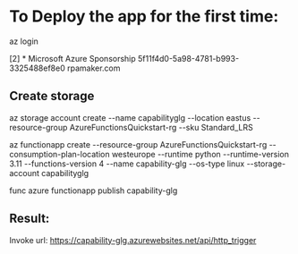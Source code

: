 # To Deploy the app for the first time:

az login

[2] *  Microsoft Azure Sponsorship  5f11f4d0-5a98-4781-b993-3325488ef8e0  rpamaker.com

<!-- ## Create the Group -->
<!-- az group create --name AzureFunctionsQuickstart-rg --location eastus -->

## Create storage
az storage account create --name capabilityglg --location eastus --resource-group AzureFunctionsQuickstart-rg --sku Standard_LRS

az functionapp create --resource-group AzureFunctionsQuickstart-rg --consumption-plan-location westeurope --runtime python --runtime-version 3.11 --functions-version 4 --name capability-glg --os-type linux --storage-account capabilityglg

func azure functionapp publish capability-glg

## Result:
Invoke url: https://capability-glg.azurewebsites.net/api/http_trigger